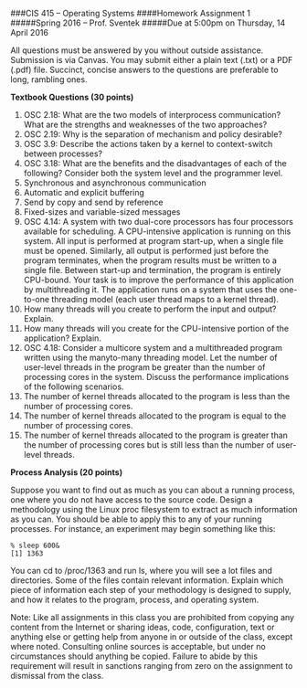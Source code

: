###CIS 415 – Operating Systems
####Homework Assignment 1
#####Spring 2016 – Prof. Sventek
#####Due at 5:00pm on Thursday, 14 April 2016

All questions must be answered by you without outside assistance. Submission is via Canvas.
You may submit either a plain text (.txt) or a PDF (.pdf) file. Succinct, concise answers to the
questions are preferable to long, rambling ones.

**Textbook Questions (30 points)**

1. OSC 2.18: What are the two models of interprocess communication? What are the strengths
and weaknesses of the two approaches?
2. OSC 2.19: Why is the separation of mechanism and policy desirable?
3. OSC 3.9: Describe the actions taken by a kernel to context-switch between processes?
4. OSC 3.18: What are the benefits and the disadvantages of each of the following? Consider
both the system level and the programmer level.
  1. Synchronous and asynchronous communication
  2. Automatic and explicit buffering
  3. Send by copy and send by reference
  4. Fixed-sizes and variable-sized messages
5. OSC 4.14: A system with two dual-core processors has four processors available for
scheduling. A CPU-intensive application is running on this system. All input is performed at
program start-up, when a single file must be opened. Similarly, all output is performed just
before the program terminates, when the program results must be written to a single file.
Between start-up and termination, the program is entirely CPU-bound. Your task is to
improve the performance of this application by multithreading it. The application runs on a
system that uses the one-to-one threading model (each user thread maps to a kernel thread).
  1. How many threads will you create to perform the input and output? Explain.
  2. How many threads will you create for the CPU-intensive portion of the application?
Explain.
6. OSC 4.18: Consider a multicore system and a multithreaded program written using the manyto-many
threading model. Let the number of user-level threads in the program be greater than
the number of processing cores in the system. Discuss the performance implications of the
following scenarios.
  1. The number of kernel threads allocated to the program is less than the number of
processing cores.
  2. The number of kernel threads allocated to the program is equal to the number of
processing cores.
  3. The number of kernel threads allocated to the program is greater than the number of
processing cores but is still less than the number of user-level threads.

**Process Analysis (20 points)**

Suppose you want to find out as much as you can about a running process, one where you do not
have access to the source code. Design a methodology using the Linux proc filesystem to extract
as much information as you can. You should be able to apply this to any of your running
processes. For instance, an experiment may begin something like this:
```
% sleep 600&
[1] 1363
```

You can cd to /proc/1363 and run ls, where you will see a lot files and directories. Some of the
files contain relevant information. Explain which piece of information each step of your
methodology is designed to supply, and how it relates to the program, process, and operating
system.

Note: Like all assignments in this class you are prohibited from copying any content from the
Internet or sharing ideas, code, configuration, text or anything else or getting help from
anyone in or outside of the class, except where noted. Consulting online sources is acceptable,
but under no circumstances should anything be copied. Failure to abide by this requirement will
result in sanctions ranging from zero on the assignment to dismissal from the class.
